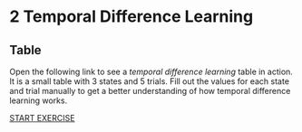 # 2 Temporal Difference Learning

## Table

Open the following link to see a *temporal difference learning* table in action. It is a small table with 3 states and 5 trials. Fill out the values for each state and trial manually to get a better understanding of how temporal difference learning works.

<a href="https://younesstrittmatter.github.io/teaching/_static/machine-learning/td/td-table.html" target="_blank">START EXERCISE</a>

